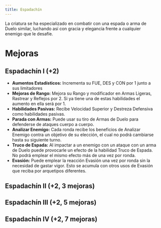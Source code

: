 ```yaml
---
title: Espadachín
---
```


La criatura se ha especializado en combatir con una espada o arma de Duelo similar, luchando así con gracia y elegancia frente a cualquier enemigo que le desafíe.

# Mejoras

## Espadachín I (+2)

- **Aumentos Estadísticos:** Incrementa su FUE, DES y CON por 1 junto a sus limitadores
- **Mejoras de Rango:** Mejora su Rango y modificador en Armas Ligeras, Rastrear y Reflejos por 2. Si ya tiene una de estas habilidades el aumento en ella será por 1. 
- **Habilidades Pasivas:** Recibe Velocidad Superior y Destreza Defensiva como habilidades pasivas.
- **Parada con Armas:** Puede usar su tiro de Armas de Duelo para defenderse de ataques cuerpo a cuerpo.
- **Analizar Enemigo:** Cada ronda recibe los beneficios de Analizar Enemigo contra un objetivo de su elección, el cual no podrá cambiarse hasta su siguiente turno.
- **Truco de Espada:** Al impactar a un enemigo con un ataque con un arma de Duelo puede provocarle un efecto de la habilidad Truco de Espada. No podrá emplear el mismo efecto más de una vez por ronda.
- **Evasión:** Puede emplear la reacción Evasión una vez por ronda sin la necesidad de gastar vigor. Esto se acumula con otros usos de Evasión que reciba por arquetipos diferentes.

## Espadachín II (+2, 3 mejoras)

## Espadachín III (+2, 5 mejoras)

## Espadachín IV (+2, 7 mejoras)
